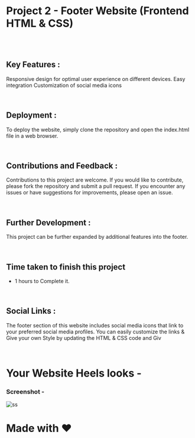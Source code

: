 # Project 2 - Footer Website (Frontend HTML & CSS)

<br> <br>
## Key Features :
Responsive design for optimal user experience on different devices.
Easy integration
Customization of social media icons

<br>

## Deployment :
To deploy the website, simply clone the repository and open the index.html file in a web browser. 

<br>

## Contributions and Feedback :
Contributions to this project are welcome. If you would like to contribute, please fork the repository and submit a pull request. If you encounter any issues or have suggestions for improvements, please open an issue.

<br>

## Further Development :
This project can be further expanded by additional features into the footer.

<br> 

## Time taken to finish this project
- 1 hours to Complete it.

<br>

## Social Links :
The footer section of this website includes social media icons that link to your preferred social media profiles. You can easily customize the links & Give your own Style by updating the HTML & CSS code and Giv

<br> 

# Your Website Heels looks -


### Screenshot -
![ss](https://github.com/adilsiddiqui70786/Footer-Template/assets/117959085/96328421-6ffb-4fd0-8dfa-e9b533c367d5)


# Made with ❤️
